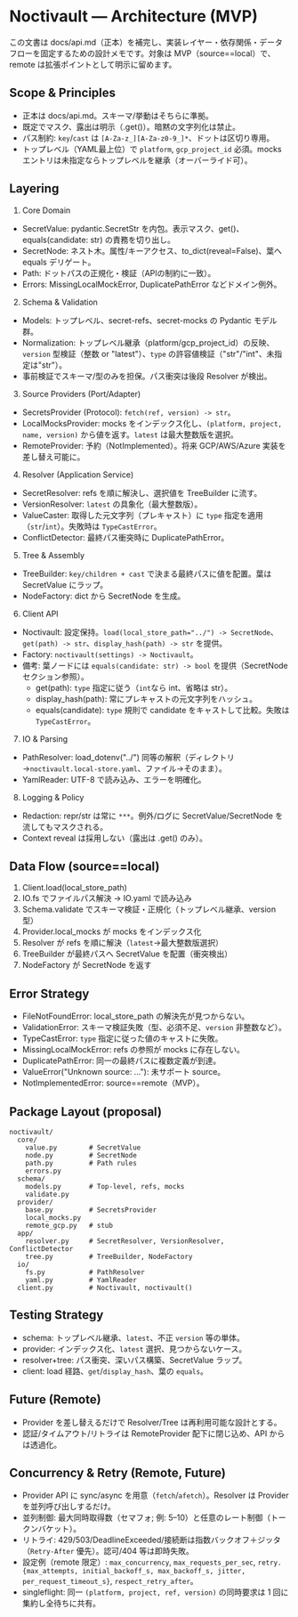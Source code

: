 # Noctivault — Architecture (MVP)

この文書は docs/api.md（正本）を補完し、実装レイヤー・依存関係・データフローを固定するための設計メモです。対象は MVP（source==local）で、remote は拡張ポイントとして明示に留めます。

## Scope & Principles

- 正本は docs/api.md。スキーマ/挙動はそちらに準拠。
- 既定でマスク、露出は明示（.get()）。暗黙の文字列化は禁止。
- パス制約: `key`/`cast` は `[A-Za-z_][A-Za-z0-9_]*`、ドットは区切り専用。
- トップレベル（YAML最上位）で `platform`, `gcp_project_id` 必須。mocks エントリは未指定ならトップレベルを継承（オーバーライド可）。

## Layering

1) Core Domain
- SecretValue: pydantic.SecretStr を内包。表示マスク、get()、equals(candidate: str) の責務を切り出し。
- SecretNode: ネスト木。属性/キーアクセス、to_dict(reveal=False)、葉へ equals デリゲート。
- Path: ドットパスの正規化・検証（APIの制約に一致）。
- Errors: MissingLocalMockError, DuplicatePathError などドメイン例外。

2) Schema & Validation
- Models: トップレベル、secret-refs、secret-mocks の Pydantic モデル群。
- Normalization: トップレベル継承（platform/gcp_project_id）の反映、`version` 型検証（整数 or "latest"）、`type` の許容値検証（"str"/"int"、未指定は"str"）。
- 事前検証でスキーマ/型のみを担保。パス衝突は後段 Resolver が検出。

3) Source Providers (Port/Adapter)
- SecretsProvider (Protocol): `fetch(ref, version) -> str`。
- LocalMocksProvider: mocks をインデックス化し、`(platform, project, name, version)` から値を返す。`latest` は最大整数版を選択。
- RemoteProvider: 予約（NotImplemented）。将来 GCP/AWS/Azure 実装を差し替え可能に。

4) Resolver (Application Service)
- SecretResolver: refs を順に解決し、選択値を TreeBuilder に流す。
- VersionResolver: `latest` の具象化（最大整数版）。
- ValueCaster: 取得した元文字列（プレキャスト）に `type` 指定を適用（`str`/`int`）。失敗時は `TypeCastError`。
- ConflictDetector: 最終パス衝突時に DuplicatePathError。

5) Tree & Assembly
- TreeBuilder: `key/children + cast` で決まる最終パスに値を配置。葉は SecretValue にラップ。
- NodeFactory: dict から SecretNode を生成。

6) Client API
- Noctivault: 設定保持。`load(local_store_path="../") -> SecretNode`、`get(path) -> str`、`display_hash(path) -> str` を提供。
- Factory: `noctivault(settings) -> Noctivault`。
- 備考: 葉ノードには `equals(candidate: str) -> bool` を提供（SecretNode セクション参照）。
  - get(path): `type` 指定に従う（`int`なら int、省略は str）。
  - display_hash(path): 常にプレキャストの元文字列をハッシュ。
  - equals(candidate): `type` 規則で candidate をキャストして比較。失敗は `TypeCastError`。

7) IO & Parsing
- PathResolver: load_dotenv("../") 同等の解釈（ディレクトリ→`noctivault.local-store.yaml`、ファイル→そのまま）。
- YamlReader: UTF-8 で読み込み、エラーを明確化。

8) Logging & Policy
- Redaction: repr/str は常に `***`。例外/ログに SecretValue/SecretNode を流してもマスクされる。
- Context reveal は採用しない（露出は .get() のみ）。

## Data Flow (source==local)

1. Client.load(local_store_path)
2. IO.fs でファイルパス解決 → IO.yaml で読み込み
3. Schema.validate でスキーマ検証・正規化（トップレベル継承、version 型）
4. Provider.local_mocks が mocks をインデックス化
5. Resolver が refs を順に解決（`latest`→最大整数版選択）
6. TreeBuilder が最終パスへ SecretValue を配置（衝突検出）
7. NodeFactory が SecretNode を返す

## Error Strategy

- FileNotFoundError: local_store_path の解決先が見つからない。
- ValidationError: スキーマ検証失敗（型、必須不足、`version` 非整数など）。
- TypeCastError: `type` 指定に従った値のキャストに失敗。
- MissingLocalMockError: refs の参照が mocks に存在しない。
- DuplicatePathError: 同一の最終パスに複数定義が到達。
- ValueError("Unknown source: ..."): 未サポート source。
- NotImplementedError: source==remote（MVP）。

## Package Layout (proposal)

```
noctivault/
  core/
    value.py        # SecretValue
    node.py         # SecretNode
    path.py         # Path rules
    errors.py
  schema/
    models.py       # Top-level, refs, mocks
    validate.py
  provider/
    base.py         # SecretsProvider
    local_mocks.py
    remote_gcp.py   # stub
  app/
    resolver.py     # SecretResolver, VersionResolver, ConflictDetector
    tree.py         # TreeBuilder, NodeFactory
  io/
    fs.py           # PathResolver
    yaml.py         # YamlReader
  client.py         # Noctivault, noctivault()
```

## Testing Strategy

- schema: トップレベル継承、`latest`、不正 `version` 等の単体。
- provider: インデックス化、`latest` 選択、見つからないケース。
- resolver+tree: パス衝突、深いパス構築、SecretValue ラップ。
- client: load 経路、`get`/`display_hash`、葉の `equals`。

## Future (Remote)

- Provider を差し替えるだけで Resolver/Tree は再利用可能な設計とする。
- 認証/タイムアウト/リトライは RemoteProvider 配下に閉じ込め、API からは透過化。

## Concurrency & Retry (Remote, Future)

- Provider API に sync/async を用意（`fetch`/`afetch`）。Resolver は Provider を並列呼び出しするだけ。
- 並列制御: 最大同時取得数（セマフォ; 例: 5–10）と任意のレート制御（トークンバケット）。
- リトライ: 429/503/DeadlineExceeded/接続断は指数バックオフ＋ジッタ（`Retry-After` 優先）。認可/404 等は即時失敗。
- 設定例（remote 限定）: `max_concurrency`, `max_requests_per_sec`, `retry.{max_attempts, initial_backoff_s, max_backoff_s, jitter, per_request_timeout_s}`, `respect_retry_after`。
- singleflight: 同一 `(platform, project, ref, version)` の同時要求は 1 回に集約し全待ちに共有。
